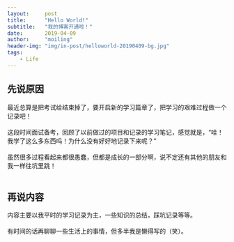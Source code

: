 ```yaml
---
layout:     post
title:      "Hello World!"
subtitle:   "我的博客开通啦！"
date:       2019-04-09
author:     "moiling"
header-img: "img/in-post/helloworld-20190409-bg.jpg"
tags:
    - Life
---
```


## 先说原因
最近总算是把考试给结束掉了，要开启新的学习篇章了，把学习的艰难过程做一个记录吧！<br />
<br />
这段时间面试备考，回顾了以前做过的项目和记录的学习笔记，感觉就是，“哇！我学了这么多东西吗！为什么没有好好地记录下来呢？”<br />
<br />
虽然很多过程看起来都很愚蠢，但都是成长的一部分啊，说不定还有其他的朋友和我一样往坑里跳！<br />
<br />

## 再说内容
内容主要以我平时的学习记录为主，一些知识的总结，踩坑记录等等。<br />
<br />
有时间的话再聊聊一些生活上的事情，但多半我是懒得写的（笑）。


